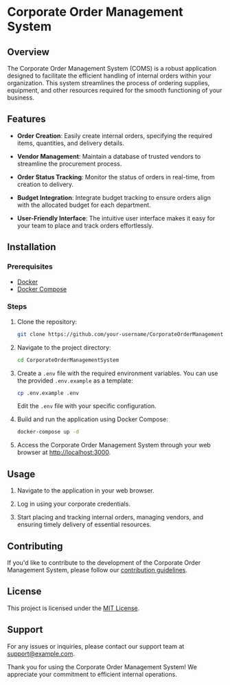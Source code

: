 # Corporate Order Management System

## Overview

The Corporate Order Management System (COMS) is a robust application designed to facilitate the efficient handling of internal orders within your organization. This system streamlines the process of ordering supplies, equipment, and other resources required for the smooth functioning of your business.

## Features

- **Order Creation**: Easily create internal orders, specifying the required items, quantities, and delivery details.

- **Vendor Management**: Maintain a database of trusted vendors to streamline the procurement process.

- **Order Status Tracking**: Monitor the status of orders in real-time, from creation to delivery.

- **Budget Integration**: Integrate budget tracking to ensure orders align with the allocated budget for each department.

- **User-Friendly Interface**: The intuitive user interface makes it easy for your team to place and track orders effortlessly.

## Installation

### Prerequisites

- [Docker](https://www.docker.com/)
- [Docker Compose](https://docs.docker.com/compose/)

### Steps

1. Clone the repository:

    ```bash
    git clone https://github.com/your-username/CorporateOrderManagementSystem.git
    ```

2. Navigate to the project directory:

    ```bash
    cd CorporateOrderManagementSystem
    ```

3. Create a `.env` file with the required environment variables. You can use the provided `.env.example` as a template:

    ```bash
    cp .env.example .env
    ```

    Edit the `.env` file with your specific configuration.

4. Build and run the application using Docker Compose:

    ```bash
    docker-compose up -d
    ```

5. Access the Corporate Order Management System through your web browser at [http://localhost:3000](http://localhost:3000).

## Usage

1. Navigate to the application in your web browser.

2. Log in using your corporate credentials.

3. Start placing and tracking internal orders, managing vendors, and ensuring timely delivery of essential resources.

## Contributing

If you'd like to contribute to the development of the Corporate Order Management System, please follow our [contribution guidelines](CONTRIBUTING.md).

## License

This project is licensed under the [MIT License](LICENSE).

## Support

For any issues or inquiries, please contact our support team at support@example.com.

Thank you for using the Corporate Order Management System! We appreciate your commitment to efficient internal operations.
